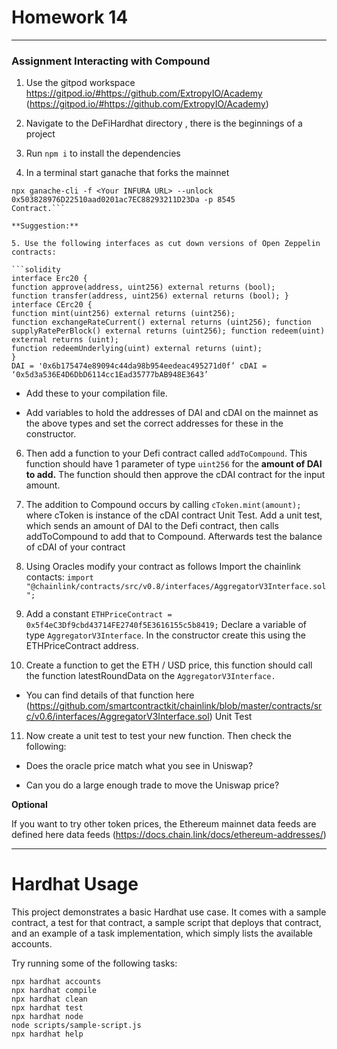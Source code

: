 # Homework 14
---

### Assignment Interacting with Compound

1. Use the gitpod workspace https://gitpod.io/#https://github.com/ExtropyIO/Academy (https://gitpod.io/#https://github.com/ExtropyIO/Academy)

2. Navigate to the DeFiHardhat directory , there is the beginnings of a project

3. Run `npm i` to install the dependencies

4. In a terminal start ganache that forks the mainnet

  ```shell
  npx ganache-cli -f <Your INFURA URL> --unlock 0x503828976D22510aad0201ac7EC88293211D23Da -p 8545
  Contract.```

**Suggestion:**

5. Use the following interfaces as cut down versions of Open Zeppelin contracts:

  ```solidity
  interface Erc20 {
  function approve(address, uint256) external returns (bool);
  function transfer(address, uint256) external returns (bool); }
  interface CErc20 {
  function mint(uint256) external returns (uint256);
  function exchangeRateCurrent() external returns (uint256); function supplyRatePerBlock() external returns (uint256); function redeem(uint) external returns (uint);
  function redeemUnderlying(uint) external returns (uint); 
  }
  DAI = '0x6b175474e89094c44da98b954eedeac495271d0f’ cDAI = ‘0x5d3a536E4D6DbD6114cc1Ead35777bAB948E3643’
  ```

- Add these to your compilation file.

- Add variables to hold the addresses of DAI and cDAI on the mainnet as the above types and set the correct addresses for these in the constructor.

6. Then add a function to your Defi contract called `addToCompound`. This function should have 1 parameter of type `uint256` for the **amount of DAI to add.** The function should then approve the cDAI contract for the input amount.

7. The addition to Compound occurs by calling `cToken.mint(amount);` where cToken is instance of the cDAI contract
Unit Test. Add a unit test, which sends an amount of DAI to the Defi contract, then calls addToCompound to add that to Compound. Afterwards test the balance of cDAI of your contract

8. Using Oracles modify your contract as follows Import the chainlink contacts:
`import "@chainlink/contracts/src/v0.8/interfaces/AggregatorV3Interface.sol";`

9. Add a constant `ETHPriceContract = 0x5f4eC3Df9cbd43714FE2740f5E3616155c5b8419;`
Declare a variable of type `AggregatorV3Interface`. In the constructor create this using the ETHPriceContract address.

10. Create a function to get the ETH / USD price, this function should call the function latestRoundData on the `AggregatorV3Interface.`

- You can find details of that function here (https://github.com/smartcontractkit/chainlink/blob/master/contracts/src/v0.6/interfaces/AggregatorV3Interface.sol)
Unit Test

11. Now create a unit test to test your new function. Then check the following:

* Does the oracle price match what you see in Uniswap?

* Can you do a large enough trade to move the Uniswap price?

**Optional**

If you want to try other token prices, the Ethereum mainnet data feeds are defined here data feeds (https://docs.chain.link/docs/ethereum-addresses/)

---
# Hardhat Usage

This project demonstrates a basic Hardhat use case. It comes with a sample contract, a test for that contract, a sample script that deploys that contract, and an example of a task implementation, which simply lists the available accounts.

Try running some of the following tasks:

```shell
npx hardhat accounts
npx hardhat compile
npx hardhat clean
npx hardhat test
npx hardhat node
node scripts/sample-script.js
npx hardhat help
```
